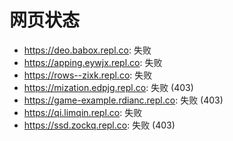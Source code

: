# 网页状态
- https://deo.babox.repl.co: 失败
- https://apping.eywjx.repl.co: 失败
- https://rows--zixk.repl.co: 失败
- https://mization.edpjg.repl.co: 失败 (403)
- https://game-example.rdianc.repl.co: 失败 (403)
- https://qi.limqin.repl.co: 失败
- https://ssd.zockq.repl.co: 失败 (403)
